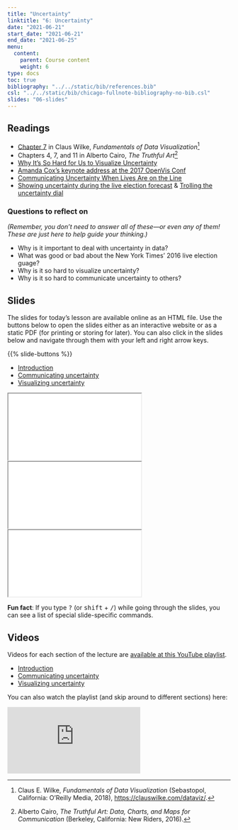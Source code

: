 ```yaml
---
title: "Uncertainty"
linktitle: "6: Uncertainty"
date: "2021-06-21"
start_date: "2021-06-21"
end_date: "2021-06-25"
menu:
  content:
    parent: Course content
    weight: 6
type: docs
toc: true
bibliography: "../../static/bib/references.bib"
csl: "../../static/bib/chicago-fullnote-bibliography-no-bib.csl"
slides: "06-slides"
---
```


## Readings

-   <i class="fas fa-book"></i> [Chapter 7](https://clauswilke.com/dataviz/histograms-density-plots.html) in Claus Wilke, *Fundamentals of Data Visualization*[^1]
-   <i class="fas fa-book"></i> Chapters 4, 7, and 11 in Alberto Cairo, *The Truthful Art*[^2]
-   <i class="fas fa-external-link-square-alt"></i> [Why It’s So Hard for Us to Visualize Uncertainty](https://hbr.org/2016/11/why-its-so-hard-for-us-to-visualize-uncertainty)
-   <i class="fab fa-youtube"></i> [Amanda Cox’s keynote address at the 2017 OpenVis Conf](https://www.youtube.com/watch?v=0L1tGo-DvD0)
-   <i class="fas fa-external-link-square-alt"></i> [Communicating Uncertainty When Lives Are on the Line](https://eagereyes.org/blog/2017/communicating-uncertainty-when-lives-are-on-the-line)
-   <i class="fas fa-external-link-square-alt"></i> [Showing uncertainty during the live election forecast](https://flowingdata.com/2016/11/15/showing-uncertainty-during-the-live-election-forecast/) & [Trolling the uncertainty dial](https://flowingdata.com/2017/06/27/trolling-the-uncertainty-dial/)

### Questions to reflect on

*(Remember, you don’t need to answer all of these—or even any of them! These are just here to help guide your thinking.)*

-   Why is it important to deal with uncertainty in data?
-   What was good or bad about the New York Times’ 2016 live election guage?
-   Why is it so hard to visualize uncertainty?
-   Why is it so hard to communicate uncertainty to others?

## Slides

The slides for today’s lesson are available online as an HTML file. Use the buttons below to open the slides either as an interactive website or as a static PDF (for printing or storing for later). You can also click in the slides below and navigate through them with your left and right arrow keys.

{{% slide-buttons %}}

<ul class="nav nav-tabs" id="slide-tabs" role="tablist">
<li class="nav-item">
<a class="nav-link active" id="introduction-tab" data-toggle="tab" href="#introduction" role="tab" aria-controls="introduction" aria-selected="true">Introduction</a>
</li>
<li class="nav-item">
<a class="nav-link" id="communicating-uncertainty-tab" data-toggle="tab" href="#communicating-uncertainty" role="tab" aria-controls="communicating-uncertainty" aria-selected="false">Communicating uncertainty</a>
</li>
<li class="nav-item">
<a class="nav-link" id="visualizing-uncertainty-tab" data-toggle="tab" href="#visualizing-uncertainty" role="tab" aria-controls="visualizing-uncertainty" aria-selected="false">Visualizing uncertainty</a>
</li>
</ul>

<div id="slide-tabs" class="tab-content">

<div id="introduction" class="tab-pane fade show active" role="tabpanel" aria-labelledby="introduction-tab">

<div class="embed-responsive embed-responsive-16by9">

<iframe class="embed-responsive-item" src="/slides/06-slides.html#1">
</iframe>

</div>

</div>

<div id="communicating-uncertainty" class="tab-pane fade" role="tabpanel" aria-labelledby="communicating-uncertainty-tab">

<div class="embed-responsive embed-responsive-16by9">

<iframe class="embed-responsive-item" src="/slides/06-slides.html#communicating">
</iframe>

</div>

</div>

<div id="visualizing-uncertainty" class="tab-pane fade" role="tabpanel" aria-labelledby="visualizing-uncertainty-tab">

<div class="embed-responsive embed-responsive-16by9">

<iframe class="embed-responsive-item" src="/slides/06-slides.html#visualizing">
</iframe>

</div>

</div>

</div>

<div class="fyi">

**Fun fact**: If you type <kbd>?</kbd> (or <kbd>shift</kbd> + <kbd>/</kbd>) while going through the slides, you can see a list of special slide-specific commands.

</div>

## Videos

Videos for each section of the lecture are [available at this YouTube playlist](https://www.youtube.com/playlist?list=PLS6tnpTr39sFmy596lUElQakCrKDSHUUU).

-   [Introduction](https://www.youtube.com/watch?v=eZTp8Hninv4&list=PLS6tnpTr39sFmy596lUElQakCrKDSHUUU)
-   [Communicating uncertainty](https://www.youtube.com/watch?v=TCQwkwlj4kM&list=PLS6tnpTr39sFmy596lUElQakCrKDSHUUU)
-   [Visualizing uncertainty](https://www.youtube.com/watch?v=X6zPEOPo-2M&list=PLS6tnpTr39sFmy596lUElQakCrKDSHUUU)

You can also watch the playlist (and skip around to different sections) here:

<div class="embed-responsive embed-responsive-16by9">

<iframe class="embed-responsive-item" src="https://www.youtube.com/embed/playlist?list=PLS6tnpTr39sFmy596lUElQakCrKDSHUUU" frameborder="0" allow="accelerometer; autoplay; encrypted-media; gyroscope; picture-in-picture" allowfullscreen>
</iframe>

</div>

[^1]: Claus E. Wilke, *Fundamentals of Data Visualization* (Sebastopol, California: O’Reilly Media, 2018), <https://clauswilke.com/dataviz/>.

[^2]: Alberto Cairo, *The Truthful Art: Data, Charts, and Maps for Communication* (Berkeley, California: New Riders, 2016).

